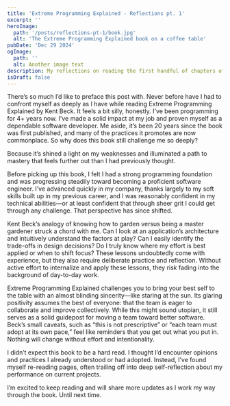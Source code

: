 ```yaml
---
title: 'Extreme Programming Explained - Reflections pt. 1'
excerpt: ''
heroImage:
  path: '/posts/reflections-pt-1/book.jpg'
  alt: 'The Extreme Programming Explained book on a coffee table'
pubDate: 'Dec 29 2024'
ogImage:
  path: ''
  alt: Another image text
description: My reflections on reading the first handful of chapters of Extreme Programming Explained. 
isDraft: false
---
```

There’s so much I’d like to preface this post with. Never before have I had to confront myself as deeply as I have while reading Extreme Programming Explained by Kent Beck. It feels a bit silly, honestly. I’ve been programming for 4+ years now. I've made a solid impact at my job and proven myself as a dependable software developer. Me aside, it’s been 20 years since the book was first published, and many of the practices it promotes are now commonplace. So why does this book still challenge me so deeply?

Because it’s shined a light on my weaknesses and illuminated a path to mastery that feels further out than I had previously thought.

Before picking up this book, I felt I had a strong programming foundation and was progressing steadily toward becoming a proficient software engineer. I’ve advanced quickly in my company, thanks largely to my soft skills built up in my previous career, and I was reasonably confident in my technical abilities—or at least confident that through sheer grit I could get through any challenge. That perspective has since shifted.

Kent Beck’s analogy of knowing how to garden versus being a master gardener struck a chord with me. Can I look at an application’s architecture and intuitively understand the factors at play? Can I easily identify the trade-offs in design decisions? Do I truly know where my effort is best applied or when to shift focus? These lessons undoubtedly come with experience, but they also require deliberate practice and reflection. Without active effort to internalize and apply these lessons, they risk fading into the background of day-to-day work.

Extreme Programming Explained challenges you to bring your best self to the table with an almost blinding sincerity—like staring at the sun. Its glaring positivity assumes the best of everyone: that the team is eager to collaborate and improve collectively. While this might sound utopian, it still serves as a solid guidepost for moving a team toward better software. Beck’s small caveats, such as “this is not prescriptive” or “each team must adopt at its own pace,” feel like reminders that you get out what you put in. Nothing will change without effort and intentionality.

I didn’t expect this book to be a hard read. I thought I’d encounter opinions and practices I already understood or had adopted. Instead, I’ve found myself re-reading pages, often trailing off into deep self-reflection about my performance on current projects.

I’m excited to keep reading and will share more updates as I work my way through the book. Until next time.
